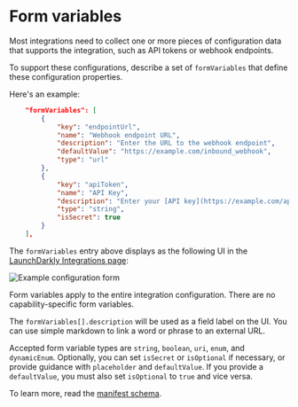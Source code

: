 # Form variables

Most integrations need to collect one or more pieces of configuration data
that supports the integration, such as API tokens or webhook endpoints.

To support these configurations, describe a set of
`formVariables` that define these configuration properties.

Here's an example:

```json
    "formVariables": [
        {
            "key": "endpointUrl",
            "name": "Webhook endpoint URL",
            "description": "Enter the URL to the webhook endpoint",
            "defaultValue": "https://example.com/inbound_webhook",
            "type": "url"
        },
        {
            "key": "apiToken",
            "name": "API Key",
            "description": "Enter your [API key](https://example.com/api) here",
            "type": "string",
            "isSecret": true
        }
    ],
```

The `formVariables` entry above displays as the following UI in the [LaunchDarkly Integrations
page](https://app.launchdarkly.com/default/integrations):

![Example configuration
form](https://gist.githubusercontent.com/rmanalan/447b78a8c00a46c8638cca834c3009a3/raw/810d8941f29c0306021a973bd6cf10c42bdea03b/goaltender-config-ui.png)

Form variables apply to the entire integration configuration. There are no capability-specific form variables.

The `formVariables[].description` will be used as a field label on the UI. You
can use simple markdown to link a word or phrase to an external URL.

Accepted form variable types are `string`, `boolean`, `uri`, `enum`, and `dynamicEnum`.
Optionally, you can set `isSecret` or `isOptional` if necessary, or provide guidance with `placeholder` and `defaultValue`. If you provide a `defaultValue`, you must also set `isOptional` to `true` and vice versa.

To learn more, read the [manifest schema](../manifest.schema.json).
